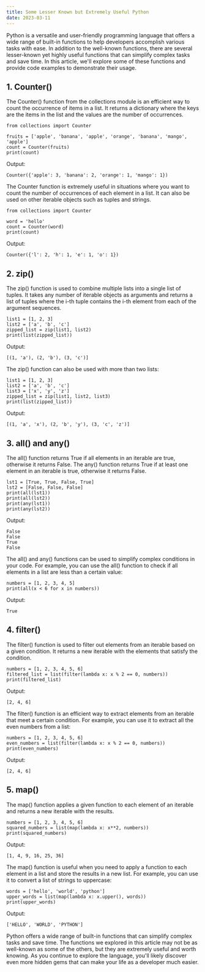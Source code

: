 ```yaml
---
title: Some Lesser Known but Extremely Useful Python
date: 2023-03-11
---
```


Python is a versatile and user-friendly programming language that offers a wide range of built-in functions to help developers accomplish various tasks with ease. In addition to the well-known functions, there are several lesser-known yet highly useful functions that can simplify complex tasks and save time. In this article, we'll explore some of these functions and provide code examples to demonstrate their usage.

## 1. Counter()

The Counter() function from the collections module is an efficient way to count the occurrence of items in a list. It returns a dictionary where the keys are the items in the list and the values are the number of occurrences.

```
from collections import Counter

fruits = ['apple', 'banana', 'apple', 'orange', 'banana', 'mango', 'apple']
count = Counter(fruits)
print(count)

```

Output:

```
Counter({'apple': 3, 'banana': 2, 'orange': 1, 'mango': 1})

```

The Counter function is extremely useful in situations where you want to count the number of occurrences of each element in a list. It can also be used on other iterable objects such as tuples and strings.

```
from collections import Counter

word = 'hello'
count = Counter(word)
print(count)

```

Output:

```
Counter({'l': 2, 'h': 1, 'e': 1, 'o': 1})

```

## 2. zip()

The zip() function is used to combine multiple lists into a single list of tuples. It takes any number of iterable objects as arguments and returns a list of tuples where the i-th tuple contains the i-th element from each of the argument sequences.

```
list1 = [1, 2, 3]
list2 = ['a', 'b', 'c']
zipped_list = zip(list1, list2)
print(list(zipped_list))

```

Output:

```
[(1, 'a'), (2, 'b'), (3, 'c')]

```

The zip() function can also be used with more than two lists:

```
list1 = [1, 2, 3]
list2 = ['a', 'b', 'c']
list3 = ['x', 'y', 'z']
zipped_list = zip(list1, list2, list3)
print(list(zipped_list))

```

Output:

```
[(1, 'a', 'x'), (2, 'b', 'y'), (3, 'c', 'z')]

```

## 3. all() and any()

The all() function returns True if all elements in an iterable are true, otherwise it returns False. The any() function returns True if at least one element in an iterable is true, otherwise it returns False.

```
lst1 = [True, True, False, True]
lst2 = [False, False, False]
print(all(lst1))
print(all(lst2))
print(any(lst1))
print(any(lst2))

```

Output:

```
False
False
True
False

```

The all() and any() functions can be used to simplify complex conditions in your code. For example, you can use the all() function to check if all elements in a list are less than a certain value:

```
numbers = [1, 2, 3, 4, 5]
print(all(x < 6 for x in numbers))

```

Output:

```
True

```

## 4. filter()

The filter() function is used to filter out elements from an iterable based on a given condition. It returns a new iterable with the elements that satisfy the condition.

```
numbers = [1, 2, 3, 4, 5, 6]
filtered_list = list(filter(lambda x: x % 2 == 0, numbers))
print(filtered_list)

```

Output:

```
[2, 4, 6]

```

The filter() function is an efficient way to extract elements from an iterable that meet a certain condition. For example, you can use it to extract all the even numbers from a list:

```
numbers = [1, 2, 3, 4, 5, 6]
even_numbers = list(filter(lambda x: x % 2 == 0, numbers))
print(even_numbers)

```

Output:

```
[2, 4, 6]

```

## 5. map()

The map() function applies a given function to each element of an iterable and returns a new iterable with the results.

```
numbers = [1, 2, 3, 4, 5, 6]
squared_numbers = list(map(lambda x: x**2, numbers))
print(squared_numbers)

```

Output:

```
[1, 4, 9, 16, 25, 36]

```

The map() function is useful when you need to apply a function to each element in a list and store the results in a new list. For example, you can use it to convert a list of strings to uppercase:

```
words = ['hello', 'world', 'python']
upper_words = list(map(lambda x: x.upper(), words))
print(upper_words)

```

Output:

```
['HELLO', 'WORLD', 'PYTHON']

```

Python offers a wide range of built-in functions that can simplify complex tasks and save time. The functions we explored in this article may not be as well-known as some of the others, but they are extremely useful and worth knowing. As you continue to explore the language, you'll likely discover even more hidden gems that can make your life as a developer much easier.